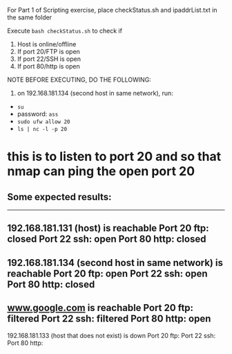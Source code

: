For Part 1 of Scripting exercise,
place checkStatus.sh and ipaddrList.txt in the same folder 

Execute ``` bash checkStatus.sh ``` to check if 
1) Host is online/offline
2) If port 20/FTP is open
3) If port 22/SSH is open
4) If port 80/http is open

NOTE BEFORE EXECUTING, DO THE FOLLOWING:
1) on 192.168.181.134 (second host in same network), run:
- ```su```
- password: ```ass```
- ```sudo ufw allow 20```
- ```ls | nc -l -p 20```
# this is to listen to port 20 and so that nmap can ping the open port 20 

Some expected results:
------------------------------------
------------------------------------
192.168.181.131 (host) is reachable
Port 20 ftp: closed
Port 22 ssh: open
Port 80 http: closed
------------------------------------
192.168.181.134 (second host in same network) is reachable
Port 20 ftp: open
Port 22 ssh: open
Port 80 http: closed
------------------------------------
www.google.com is reachable
Port 20 ftp: filtered
Port 22 ssh: filtered
Port 80 http: open 
------------------------------------
192.168.181.133 (host that does not exist) is down
Port 20 ftp: 
Port 22 ssh: 
Port 80 http: 
